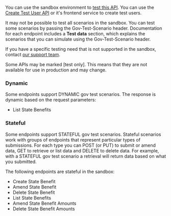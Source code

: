 You can use the sandbox environment to <a href="/api-documentation/docs/testing">test this API</a>. You can use the <a href="/api-documentation/docs/api/service/api-platform-test-user/1.0">Create Test User API</a> or it's frontend service to create test users.

It may not be possible to test all scenarios in the sandbox. You can test some scenarios by passing the Gov-Test-Scenario header. Documentation for each endpoint includes a **Test data** section, which explains the scenarios that you can simulate using the Gov-Test-Scenario header.

If you have a specific testing need that is not supported in the sandbox, contact <a href="/developer/support">our support team</a>.

Some APIs may be marked \[test only\]. This means that they are not available for use in production and may change.

### Dynamic

Some endpoints support DYNAMIC gov test scenarios. The response is dynamic based on the request parameters:
- List State Benefits

### Stateful

Some endpoints support STATEFUL gov test scenarios. Stateful scenarios work with groups of endpoints that represent
particular types of submissions. For each type you can POST (or PUT) to submit or amend data, GET to retrieve or list
data and DELETE to delete data. For example, with a STATEFUL gov test scenario a retrieval will return data based on
what you submitted.

The following endpoints are stateful in the sandbox:
- Create State Benefit
- Amend State Benefit
- Delete State Benefit
- List State Benefits
- Amend State Benefit Amounts
- Delete State Benefit Amounts